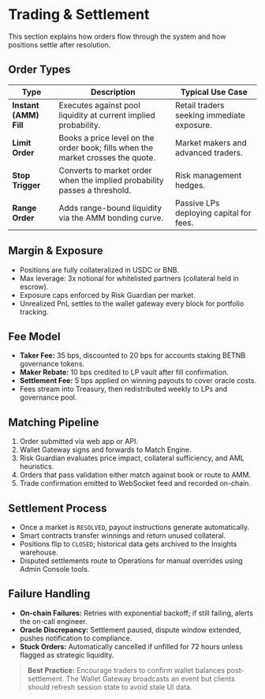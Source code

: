 # Trading & Settlement

This section explains how orders flow through the system and how positions settle after resolution.

## Order Types

| Type                   | Description                                                                     | Typical Use Case                           |
| ---------------------- | ------------------------------------------------------------------------------- | ------------------------------------------ |
| **Instant (AMM) Fill** | Executes against pool liquidity at current implied probability.                 | Retail traders seeking immediate exposure. |
| **Limit Order**        | Books a price level on the order book; fills when the market crosses the quote. | Market makers and advanced traders.        |
| **Stop Trigger**       | Converts to market order when the implied probability passes a threshold.       | Risk management hedges.                    |
| **Range Order**        | Adds range-bound liquidity via the AMM bonding curve.                           | Passive LPs deploying capital for fees.    |

## Margin & Exposure

- Positions are fully collateralized in USDC or BNB.
- Max leverage: 3x notional for whitelisted partners (collateral held in escrow).
- Exposure caps enforced by Risk Guardian per market.
- Unrealized PnL settles to the wallet gateway every block for portfolio tracking.

## Fee Model

- **Taker Fee:** 35 bps, discounted to 20 bps for accounts staking BETNB governance tokens.
- **Maker Rebate:** 10 bps credited to LP vault after fill confirmation.
- **Settlement Fee:** 5 bps applied on winning payouts to cover oracle costs.
- Fees stream into Treasury, then redistributed weekly to LPs and governance pool.

## Matching Pipeline

1. Order submitted via web app or API.
2. Wallet Gateway signs and forwards to Match Engine.
3. Risk Guardian evaluates price impact, collateral sufficiency, and AML heuristics.
4. Orders that pass validation either match against book or route to AMM.
5. Trade confirmation emitted to WebSocket feed and recorded on-chain.

## Settlement Process

- Once a market is `RESOLVED`, payout instructions generate automatically.
- Smart contracts transfer winnings and return unused collateral.
- Positions flip to `CLOSED`; historical data gets archived to the Insights warehouse.
- Disputed settlements route to Operations for manual overrides using Admin Console tools.

## Failure Handling

- **On-chain Failures:** Retries with exponential backoff; if still failing, alerts the on-call engineer.
- **Oracle Discrepancy:** Settlement paused, dispute window extended, pushes notification to compliance.
- **Stuck Orders:** Automatically cancelled if unfilled for 72 hours unless flagged as strategic liquidity.

> **Best Practice:** Encourage traders to confirm wallet balances post-settlement. The Wallet Gateway broadcasts an event but clients should refresh session state to avoid stale UI data.
